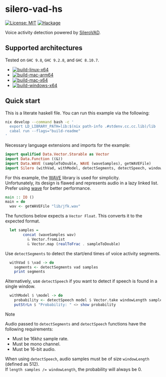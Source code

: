 # silero-vad-hs

[![License: MIT](https://img.shields.io/badge/License-MIT-green.svg)](https://opensource.org/licenses/MIT) [![Hackage](http://img.shields.io/hackage/v/silero-vad.svg)](https://hackage.haskell.org/package/silero-vad)

Voice activity detection powered by [SileroVAD](https://github.com/snakers4/silero-vad).

## Supported architectures

Tested on ``GHC 9.8``, ``GHC 9.2.8``, and ``GHC 8.10.7``.

- [![build-linux-x64](https://github.com/qwbarch/silero-vad-hs/actions/workflows/linux-x64.yml/badge.svg)](https://github.com/qwbarch/silero-vad-hs/actions/workflows/linux-x64.yml)
- [![build-mac-arm64](https://github.com/qwbarch/silero-vad-hs/actions/workflows/mac-arm64.yml/badge.svg)](https://github.com/qwbarch/silero-vad-hs/actions/workflows/mac-arm64.yml)
- [![build-mac-x64](https://github.com/qwbarch/silero-vad-hs/actions/workflows/mac-x64.yml/badge.svg)](https://github.com/qwbarch/silero-vad-hs/actions/workflows/mac-x64.yml)
- [![build-windows-x64](https://github.com/qwbarch/silero-vad-hs/actions/workflows/windows-x64.yml/badge.svg)](https://github.com/qwbarch/silero-vad-hs/actions/workflows/windows-x64.yml)

## Quick start

This is a literate haskell file. You can run this example via the following:
```bash
nix develop --command bash -c '
  export LD_LIBRARY_PATH=lib:$(nix path-info .#stdenv.cc.cc.lib)/lib
  cabal run --flags="build-readme"
'
```

Necessary language extensions and imports for the example:
```haskell
import qualified Data.Vector.Storable as Vector
import Data.Function ((&))
import Data.WAVE (sampleToDouble, WAVE (waveSamples), getWAVEFile)
import Silero (withVad, withModel, detectSegments, detectSpeech, windowLength)
```

For this example, the [WAVE](https://hackage.haskell.org/package/WAVE) library is used for simplicity.  
Unfortunately, its design is flawed and represents audio in a lazy linked list.  
Prefer using [wave](https://hackage.haskell.org/package/wave) for better performance.

```haskell
main :: IO ()
main = do
  wav <- getWAVEFile "lib/jfk.wav"
```
The functions below expects a ``Vector Float``. This converts it to the expected format.
```haskell
  let samples =
        concat (waveSamples wav)
          & Vector.fromList
          & Vector.map (realToFrac . sampleToDouble)
```
Use ``detectSegments`` to detect the start/end times of voice activity segments.
```haskell
  withVad $ \vad -> do
    segments <- detectSegments vad samples
    print segments
```
Alternatively, use ``detectSpeech`` if you want to detect if speech is found in a single window.  
```haskell
  withModel $ \model -> do
    probability <- detectSpeech model $ Vector.take windowLength samples
    putStrLn $ "Probability: " <> show probability
```

> [!NOTE]
> Audio passed to ``detectSegments`` and ``detectSpeech`` functions have the following requirements:
> - Must be 16khz sample rate.
> - Must be mono channel.
> - Must be 16-bit audio.
>
> When using ``detectSpeech``, audio samples must be of size ``windowLength`` (defined as 512).  
> If ``length samples /= windowLength``, the probability will always be 0.
